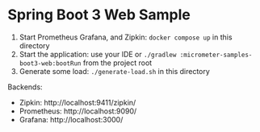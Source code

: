 # Spring Boot 3 Web Sample

1. Start Prometheus Grafana, and Zipkin: `docker compose up` in this directory
2. Start the application: use your IDE or `./gradlew :micrometer-samples-boot3-web:bootRun` from the project root
3. Generate some load: `./generate-load.sh` in this directory

Backends:
- Zipkin: http://localhost:9411/zipkin/
- Prometheus: http://localhost:9090/
- Grafana: http://localhost:3000/

